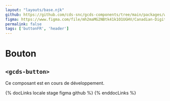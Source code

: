 ```yaml
---
layout: "layouts/base.njk"
github: https://github.com/cds-snc/gcds-components/tree/main/packages/web/src/components/gcds-button
figma: https://www.figma.com/file/mh2maMG2NBtk41k1O1UGHV/Canadian-Digital-Service%E2%80%A8---GC-Design-System?node-id=850%3A2968&t=ciEmm7GYyGAY73zZ-0
permalink: false
tags: ['buttonFR', 'header']
---
```


<h1 class="mb-0">Bouton</h1>
<h2 class="mt-0 mb-400"><code>&lt;gcds-button&gt;</code></h2>

Ce composant est en cours de développement.

{% docLinks locale stage figma github %}
{% enddocLinks %}

<br/>
